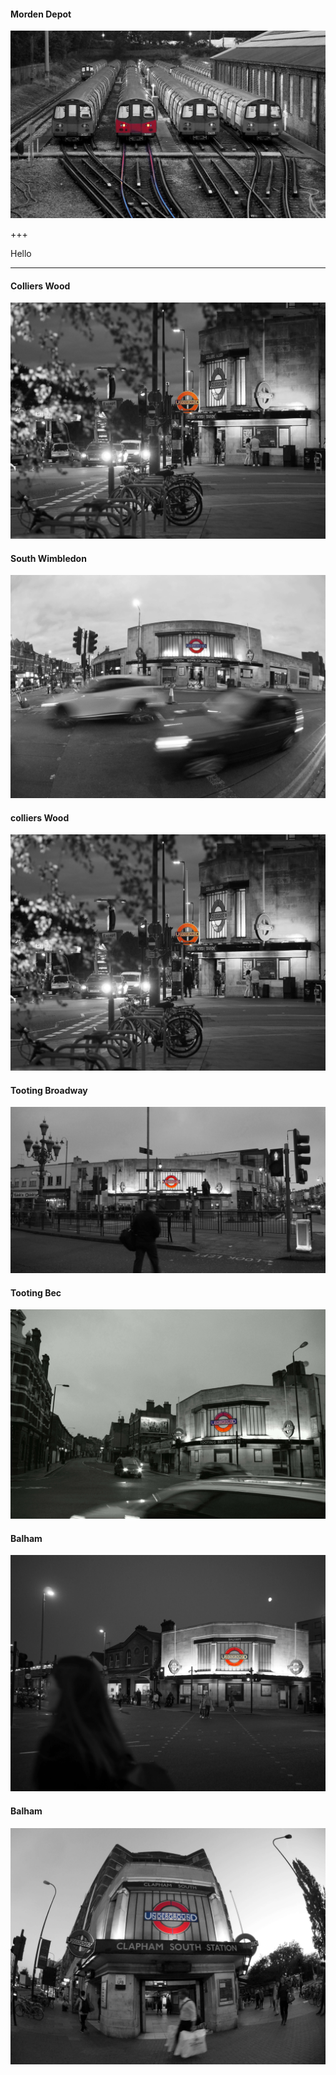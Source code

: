 
#### Morden Depot
![Morden_depot](/assets/morden_depot.jpg)

+++

Hello

---

#### Colliers Wood

![Colliers Wood](/assets/colliers_wood.jpg)

#### South Wimbledon
![South Wimbledon](/assets/south_wimbledon.jpg)

#### colliers Wood

![colliers Wood](/assets/colliers_wood.jpg)

#### Tooting Broadway

![Tooting Broadway](/assets/tooting_broadway.jpg)

#### Tooting Bec

![Tooting Bec](/assets/tooting_bec.jpg)

#### Balham

![Balham](/assets/balham.jpg)

#### Balham

![Clapham South](/assets/clapham_south.jpg)
